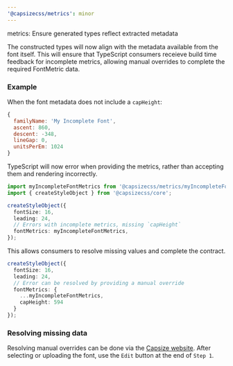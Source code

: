 ```yaml
---
'@capsizecss/metrics': minor
---
```


metrics: Ensure generated types reflect extracted metadata

The constructed types will now align with the metadata available from the font itself. This will ensure that TypeScript consumers receieve build time feedback for incomplete metrics, allowing manual overrides to complete the required FontMetric data.

### Example

When the font metadata does not include a `capHeight`:
```js
{
  familyName: 'My Incomplete Font',
  ascent: 860,
  descent: -348,
  lineGap: 0,
  unitsPerEm: 1024
}
```

TypeScript will now error when providing the metrics, rather than accepting them and rendering incorrectly.
```ts
import myIncompleteFontMetrics from '@capsizecss/metrics/myIncompleteFont';
import { createStyleObject } from '@capsizecss/core';

createStyleObject({
  fontSize: 16,
  leading: 24,
  // Errors with incomplete metrics, missing `capHeight`
  fontMetrics: myIncompleteFontMetrics,
});
```

This allows consumers to resolve missing values and complete the contract.
```ts
createStyleObject({
  fontSize: 16,
  leading: 24,
  // Error can be resolved by providing a manual override
  fontMetrics: {
    ...myIncompleteFontMetrics,
    capHeight: 594
  }
});
```

### Resolving missing data

Resolving manual overrides can be done via the [Capsize website](https://seek-oss.github.io/capsize/). After selecting or uploading the font, use the `Edit` button at the end of `Step 1`.
